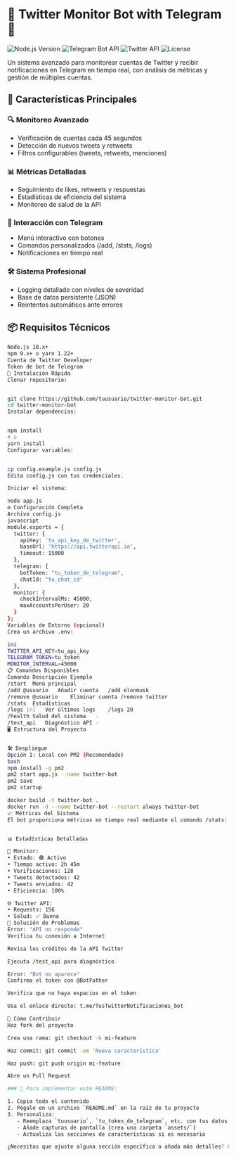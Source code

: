 # 🚀 Twitter Monitor Bot with Telegram 🤖

![Node.js Version](https://img.shields.io/badge/Node.js-18.x+-green)
![Telegram Bot API](https://img.shields.io/badge/Telegram%20Bot-API-blue)
![Twitter API](https://img.shields.io/badge/Twitter-API%20v2-lightblue)
![License](https://img.shields.io/badge/License-MIT-yellow)

Un sistema avanzado para monitorear cuentas de Twitter y recibir notificaciones en Telegram en tiempo real, con análisis de métricas y gestión de múltiples cuentas.

## 🌟 Características Principales

### 🔍 Monitoreo Avanzado
- Verificación de cuentas cada 45 segundos
- Detección de nuevos tweets y retweets
- Filtros configurables (tweets, retweets, menciones)

### 📊 Métricas Detalladas
- Seguimiento de likes, retweets y respuestas
- Estadísticas de eficiencia del sistema
- Monitoreo de salud de la API

### 🤖 Interacción con Telegram
- Menú interactivo con botones
- Comandos personalizados (/add, /stats, /logs)
- Notificaciones en tiempo real

### 🛠 Sistema Profesional
- Logging detallado con niveles de severidad
- Base de datos persistente (JSON)
- Reintentos automáticos ante errores

## 📦 Requisitos Técnicos

```bash
Node.js 18.x+
npm 9.x+ o yarn 1.22+
Cuenta de Twitter Developer
Token de bot de Telegram
🚀 Instalación Rápida
Clonar repositorio:


git clone https://github.com/tuusuario/twitter-monitor-bot.git
cd twitter-monitor-bot
Instalar dependencias:


npm install
# o
yarn install
Configurar variables:


cp config.example.js config.js
Edita config.js con tus credenciales.

Iniciar el sistema:

node app.js
⚙️ Configuración Completa
Archivo config.js
javascript
module.exports = {
  twitter: {
    apiKey: 'tu_api_key_de_twitter',
    baseUrl: 'https://api.twitterapi.io',
    timeout: 15000
  },
  telegram: {
    botToken: "tu_token_de_telegram",
    chatId: "tu_chat_id"
  },
  monitor: {
    checkIntervalMs: 45000,
    maxAccountsPerUser: 20
  }
};
Variables de Entorno (opcional)
Crea un archivo .env:

ini
TWITTER_API_KEY=tu_api_key
TELEGRAM_TOKEN=tu_token
MONITOR_INTERVAL=45000
📋 Comandos Disponibles
Comando	Descripción	Ejemplo
/start	Menú principal	-
/add @usuario	Añadir cuenta	/add elonmusk
/remove @usuario	Eliminar cuenta	/remove twitter
/stats	Estadísticas	-
/logs [n]	Ver últimos logs	/logs 20
/health	Salud del sistema	-
/test_api	Diagnóstico API	-
🖥️ Estructura del Proyecto


🛠️ Despliegue
Opción 1: Local con PM2 (Recomendado)
bash
npm install -g pm2
pm2 start app.js --name twitter-bot
pm2 save
pm2 startup

docker build -t twitter-bot .
docker run -d --name twitter-bot --restart always twitter-bot
📈 Métricas del Sistema
El bot proporciona métricas en tiempo real mediante el comando /stats:


📊 Estadísticas Detalladas

🤖 Monitor:
• Estado: 🟢 Activo
• Tiempo activo: 2h 45m
• Verificaciones: 128
• Tweets detectados: 42
• Tweets enviados: 42
• Eficiencia: 100%

🌐 Twitter API:
• Requests: 156
• Salud: ✅ Buena
🚨 Solución de Problemas
Error: "API no responde"
Verifica tu conexión a Internet

Revisa los créditos de la API Twitter

Ejecuta /test_api para diagnóstico

Error: "Bot no aparece"
Confirma el token con @BotFather

Verifica que no haya espacios en el token

Usa el enlace directo: t.me/TusTwitterNotificaciones_bot

🤝 Cómo Contribuir
Haz fork del proyecto

Crea una rama: git checkout -b mi-feature

Haz commit: git commit -am 'Nueva característica'

Haz push: git push origin mi-feature

Abre un Pull Request

### 📌 Para implementar este README:

1. Copia todo el contenido
2. Pégalo en un archivo `README.md` en la raíz de tu proyecto
3. Personaliza:
   - Reemplaza `tuusuario`, `tu_token_de_telegram`, etc. con tus datos reales
   - Añade capturas de pantalla (crea una carpeta `assets/`)
   - Actualiza las secciones de características si es necesario

¿Necesitas que ajuste alguna sección específica o añada más detalles? 😊